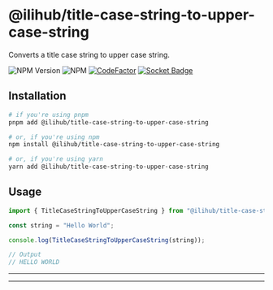 # @ilihub/title-case-string-to-upper-case-string

Converts a title case string to upper case string.

![NPM Version](https://img.shields.io/npm/v/%40ilihub%2Ftitle-case-string-to-upper-case-string?color=33cd56&logo=npm)
![NPM](https://img.shields.io/npm/l/%40ilihub%2Ftitle-case-string-to-upper-case-string)
[![CodeFactor](https://www.codefactor.io/repository/github/ilihub/npm/badge)](https://www.codefactor.io/repository/github/ilihub/npm)
[![Socket Badge](https://socket.dev/api/badge/npm/package/@ilihub/title-case-string-to-upper-case-string)](https://socket.dev/npm/package/@ilihub/title-case-string-to-upper-case-string)

## Installation

```bash
# if you're using pnpm
pnpm add @ilihub/title-case-string-to-upper-case-string

# or, if you're using npm
npm install @ilihub/title-case-string-to-upper-case-string

# or, if you're using yarn
yarn add @ilihub/title-case-string-to-upper-case-string
```

## Usage

```javascript
import { TitleCaseStringToUpperCaseString } from "@ilihub/title-case-string-to-upper-case-string";

const string = "Hello World";

console.log(TitleCaseStringToUpperCaseString(string));

// Output
// HELLO WORLD
```

---

<!-- sponsors_and_backers_section_start -->

<!-- sponsors_and_backers_section_end -->

---
